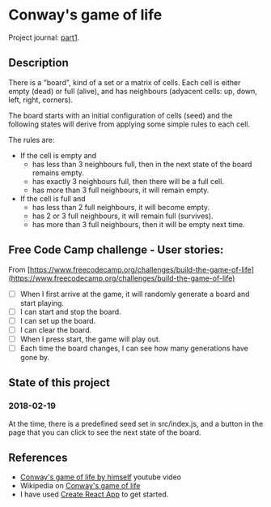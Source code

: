 # Conway's game of life

Project journal: [part1](https://zdflower.github.io/posts/2018/02/16/Game-of-life-Part-1.html).

## Description

There is a "board", kind of a set or a matrix of cells. Each cell is either empty (dead) or full (alive), and has neighbours (adyacent cells: up, down, left, right, corners).

The board starts with an initial configuration of cells (seed) and the following states will derive from applying some simple rules to each cell.

The rules are:

- If the cell is empty and
  - has less than 3 neighbours full, then in the next state of the board remains empty.
  - has exactly 3 neighbours full, then there will be a full cell.
  - has more than 3 full neighbours, it will remain empty.
- If the cell is full and
  - has less than 2 full neighbours, it will become empty.
  - has 2 or 3 full neighbours, it will remain full (survives).
  - has more than 3 full neighbours, then it will be empty next time.

## Free Code Camp challenge - User stories:

From [https://www.freecodecamp.org/challenges/build-the-game-of-life](https://www.freecodecamp.org/challenges/build-the-game-of-life)

* [ ] When I first arrive at the game, it will randomly generate a board and start playing.
* [ ] I can start and stop the board.
* [ ] I can set up the board.
* [ ] I can clear the board.
* [ ] When I press start, the game will play out.
* [ ] Each time the board changes, I can see how many generations have gone by.

## State of this project

### 2018-02-19

At the time, there is a predefined seed set in src/index.js, and a button in the page that you can click to see the next state of the board.

## References

* [Conway's game of life by himself](https://www.youtube.com/watch?v=E8kUJL04ELA) youtube video
* Wikipedia on [Conway's game of life](https://en.wikipedia.org/wiki/Conway%27s_Game_of_Life)
* I have used [Create React App](https://github.com/facebookincubator/create-react-app) to get started.